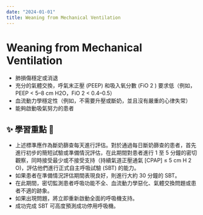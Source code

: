 ```yaml
---
date: "2024-01-01"
title: Weaning from Mechanical Ventilation
---
```


# Weaning from Mechanical Ventilation

- 肺損傷穩定或消退
- 充分的氣體交換，呼氣末正壓 (PEEP) 和吸入氧分數 (FiO 2 ) 要求低（例如，PEEP < 5–8 cm H2O，FiO 2 < 0.4–0.5）
- 血流動力學穩定性（例如，不需要升壓或斷奶，並且沒有嚴重的心律失常）
- 能夠啟動吸氣努力的患者
## ✨ 學習重點 🦎
- 上述標準應作為斷奶篩查每天進行評估。對於通過每日斷奶篩查的患者，首先進行初步的簡短試驗或準備情況評估，在此期間對患者進行 1 至 5 分鐘的密切觀察，同時接受最少或不接受支持（持續氣道正壓通氣 [CPAP] ≤ 5 cm H 2 O)，評估他們進行正式自主呼吸試驗 (SBT) 的能力。
- 如果患者在準備情況評估期間表現良好，則進行大約 30 分鐘的 SBT。
- 在此期間，密切監測患者呼吸功能不全、血流動力學惡化、氣體交換問題或患者不適的跡象。
- 如果出現問題，將立即重新啟動全面的呼吸機支持。
- 成功完成 SBT 可高度預測成功停用呼吸機。
